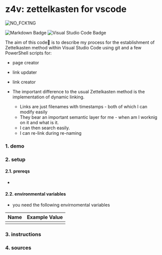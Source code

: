 
# z4v: zettelkasten for vscode
![NO_FCK1NG](https://img.shields.io/badge/NO_FCK1NG-FL0W-pink?labelColor=black&style=for-the-badge)

![Markdown Badge](https://img.shields.io/badge/Markdown-000?logo=markdown&logoColor=fff&style=flat)
![Visual Studio Code Badge](https://img.shields.io/badge/Visual%20Studio%20Code-007ACC?logo=visualstudiocode&logoColor=fff&style=flat)

The aim of this code🎯 is to describe my process for the establishment of Zettelkasten method within Visual Studio Code using git and a few PowerShell scripts for:

* page creator 
* link updater
* link creator

* The important difference to the usual Zettelkasten method is the implementation of dynamic linking.
     - Links are just filenames with timestamps - both of which I can modify easily
     - They bear an important semantic layer for me - when am I worknig on it and what is it. 
     - I can then search easily. 
     - I can re-link during re-naming

### 1. demo
### 2. setup
#### 2.1. prereqs
* 

#### 2.2. environmental variables
* you need the following envirnomental variables

Name | Example Value
-----|--------------
     |

### 3. instructions


### 4. sources